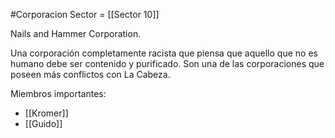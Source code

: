 #Corporacion 
Sector = [[Sector 10]]

Nails and Hammer Corporation.  

Una corporación completamente racista que piensa que aquello que no es humano debe ser contenido y purificado.
Son una de las corporaciones que poseen más conflictos con La Cabeza.


Miembros importantes:

- [[Kromer]]
- [[Guido]]
